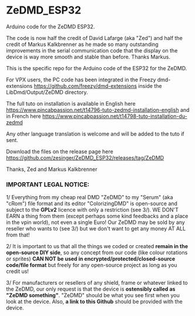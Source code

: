 # ZeDMD_ESP32
Arduino code for the ZeDMD ESP32.

The code is now half the credit of David Lafarge (aka "Zed") and half the credit of Markus Kalkbrenner as he made so many outstanding improvements in the serial communication code that the display on the device is way more smooth and stable than before. Thanks Markus.

This is the specific repo for the Arduino code of the ESP32 for the ZeDMD.

For VPX users, the PC code has been integrated in the Freezy dmd-extensions https://github.com/freezy/dmd-extensions inside the LibDmd/Output/ZeDMD directory.

The full tuto on installation is available in English here https://www.pincabpassion.net/t14796-tuto-zedmd-installation-english and in French here https://www.pincabpassion.net/t14798-tuto-installation-du-zedmd

Any other language translation is welcome and will be added to the tuto if sent.

Download the files on the release page here https://github.com/zesinger/ZeDMD_ESP32/releases/tag/ZeDMD

Thanks, Zed and Markus Kalkbrenner

### IMPORTANT LEGAL NOTICE:

1/ Everything from my cheap real DMD "ZeDMD" to my "Serum" (aka "cRom") file format and its editor "ColorizingDMD" is open-source and subject to the **GPLv2** licence with only a restriction (see 3/).
WE DON'T EARN a thing from them (except perhaps some kind feedbacks and a place in the vpin world), not even a single Euro!
Our ZeDMD may be sold by any reseller who wants to (see 3/) but we don't want to get any money AT ALL from that!

2/ It is important to us that all the things we coded or created **remain in the open-source DIY side**, so any concept from our code (like colour rotations or sprites) **CAN NOT be used in encrypted/protected/closed-source code/file format** but freely for any open-source project as long as you credit us!

3/ For manufacturers or resellers of any shield, frame or whatever linked to the ZeDMD, our only request is that the device is **ostensibly called as "ZeDMD something"**. "ZeDMD" should be what you see first when you look at the device. Also, **a link to this Github** should be provided with the device.
